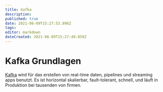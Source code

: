 ```yaml
---
title: kafka
description: 
published: true
date: 2021-06-09T15:27:53.896Z
tags: 
editor: markdown
dateCreated: 2021-06-09T15:27:49.059Z
---
```


# Kafka Grundlagen

[Kafka](https://kafka.apache.org/) wird für das erstellen von real-time daten, pipelines und streaming apps benutzt. Es ist horizontal skalierbar, fault-tolerant, schnell, und läuft in Produktion bei tausenden von firmen.